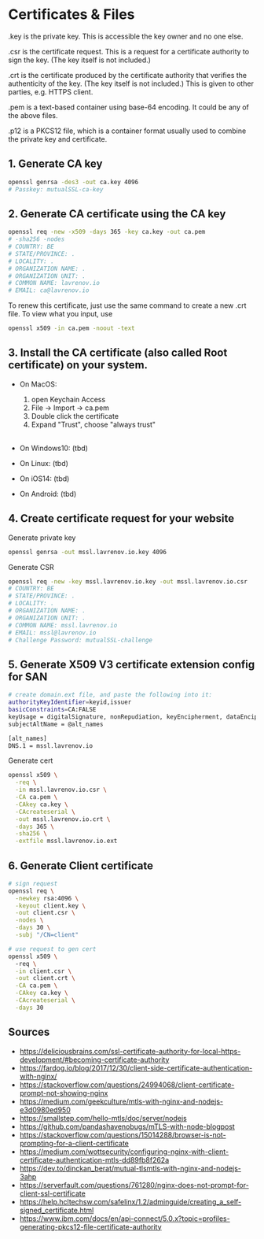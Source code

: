 # Certificates & Files
.key is the private key. This is accessible the key owner and no one else.

.csr is the certificate request. This is a request for a certificate authority to sign the key. (The key itself is not included.)

.crt is the certificate produced by the certificate authority that verifies the authenticity of the key. (The key itself is not included.) This is given to other parties, e.g. HTTPS client.

.pem is a text-based container using base-64 encoding. It could be any of the above files.

.p12 is a PKCS12 file, which is a container format usually used to combine the private key and certificate.

## 1. Generate CA key
```sh
openssl genrsa -des3 -out ca.key 4096
# Passkey: mutualSSL-ca-key
```

## 2. Generate CA certificate using the CA key
```sh
openssl req -new -x509 -days 365 -key ca.key -out ca.pem
# -sha256 -nodes
# COUNTRY: BE
# STATE/PROVINCE: .
# LOCALITY: .
# ORGANIZATION NAME: .
# ORGANIZATION UNIT: .
# COMMON NAME: lavrenov.io
# EMAIL: ca@lavrenov.io
```
To renew this certificate, just use the same command to create a new .crt file.
To view what you input, use
```sh
openssl x509 -in ca.pem -noout -text
```

## 3. Install the CA certificate (also called Root certificate) on your system.
* On MacOS: 
    1. open Keychain Access
    2. File -> Import -> ca.pem
    3. Double click the certificate
    4. Expand "Trust", choose "always trust"<br><br>

* On Windows10: (tbd)
* On Linux: (tbd)
* On iOS14: (tbd)
* On Android: (tbd)

## 4. Create certificate request for your website
Generate private key
```sh
openssl genrsa -out mssl.lavrenov.io.key 4096
```
Generate CSR
```sh
openssl req -new -key mssl.lavrenov.io.key -out mssl.lavrenov.io.csr
# COUNTRY: BE
# STATE/PROVINCE: .
# LOCALITY: .
# ORGANIZATION NAME: .
# ORGANIZATION UNIT: .
# COMMON NAME: mssl.lavrenov.io
# EMAIL: mssl@lavrenov.io
# Challenge Password: mutualSSL-challenge
```

## 5. Generate X509 V3 certificate extension config for SAN
```sh
# create domain.ext file, and paste the following into it:
authorityKeyIdentifier=keyid,issuer
basicConstraints=CA:FALSE
keyUsage = digitalSignature, nonRepudiation, keyEncipherment, dataEncipherment
subjectAltName = @alt_names

[alt_names]
DNS.1 = mssl.lavrenov.io
```

Generate cert
```sh
openssl x509 \
  -req \
  -in mssl.lavrenov.io.csr \
  -CA ca.pem \
  -CAkey ca.key \
  -CAcreateserial \
  -out mssl.lavrenov.io.crt \
  -days 365 \
  -sha256 \
  -extfile mssl.lavrenov.io.ext
``` 

## 6. Generate Client certificate
```sh
# sign request
openssl req \
  -newkey rsa:4096 \
  -keyout client.key \
  -out client.csr \
  -nodes \
  -days 30 \
  -subj "/CN=client"

# use request to gen cert
openssl x509 \ 
  -req \
  -in client.csr \
  -out client.crt \
  -CA ca.pem \
  -CAkey ca.key \
  -CAcreateserial \
  -days 30
```




## Sources
* https://deliciousbrains.com/ssl-certificate-authority-for-local-https-development/#becoming-certificate-authority
* https://fardog.io/blog/2017/12/30/client-side-certificate-authentication-with-nginx/
* https://stackoverflow.com/questions/24994068/client-certificate-prompt-not-showing-nginx
* https://medium.com/geekculture/mtls-with-nginx-and-nodejs-e3d0980ed950
* https://smallstep.com/hello-mtls/doc/server/nodejs
* https://github.com/pandashavenobugs/mTLS-with-node-blogpost
* https://stackoverflow.com/questions/15014288/browser-is-not-prompting-for-a-client-certificate
* https://medium.com/wottsecurity/configuring-nginx-with-client-certificate-authentication-mtls-dd89fb8f262a
* https://dev.to/dinckan_berat/mutual-tlsmtls-with-nginx-and-nodejs-3ahp
* https://serverfault.com/questions/761280/nginx-does-not-prompt-for-client-ssl-certificate
* https://help.hcltechsw.com/safelinx/1.2/adminguide/creating_a_self-signed_certificate.html
* https://www.ibm.com/docs/en/api-connect/5.0.x?topic=profiles-generating-pkcs12-file-certificate-authority